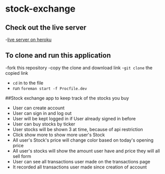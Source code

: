 # stock-exchange

## Check out the live server
  -[live server on heroku](https://stock-exchange-qunli.herokuapp.com/)

## To clone and run this application

  -fork this repository
  -copy the clone and download link
  -`git clone` the copied link
  - `cd` in to the file
  - run `foreman start -f Procfile.dev`

##Stock exchange app to keep track of the stocks you buy
  - User can create account
  - User can sign in and log out
  - User will be kept logged in if User already signed in before
  - User can buy stocks by ticker
  - User stocks will be shown 3 at time, because of api restriction
  - Click show more to show more user's Stock
  - All user's Stock's price will change color based on today's opening price
  - All user's stocks will show the amount user have and price they will all sell form
  - User can see all transactions user made on the transactions page
  - It recorded all transactions user made since creation of account
